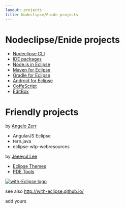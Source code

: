 ```yaml
---
layout: projects
title: Nodeclipse/Enide projects
---
```


# Nodeclipse/Enide projects

<p></p>

- [Nodeclipse CLI](https://github.com/Nodeclipse/nodeclipse-1/tree/master/org.nodeclipse.ui/templates#nodeclipse-cli--installer)
- [IDE packages](/enide/studio)
- [Node.js in Eclipse](nodejs)
- [Maven for Eclipse](maven)
- [Gradle for Eclipse](gradle)
- [Android for Eclipse](gradle/android)
- [CoffeScript](coffeescript)
- [EditBox](https://github.com/Nodeclipse/editbox)

# Friendly projects

by [Angelo Zerr](https://github.com/angelozerr/)

- AngularJS Eclipse
- tern.java
- eclipse-wtp-webresources

by [Jeeeyul Lee](https://github.com/jeeeyul)

- [Eclipse Themes](https://github.com/jeeeyul/eclipse-themes)
- [PDE Tools](https://github.com/jeeeyul/pde-tools)


<a href="http://with-eclipse.github.io/" target="_blank">
<img alt="with-Eclipse logo" src="http://with-eclipse.github.io/with-eclipse-0.jpg" /></a>

see also <http://with-eclipse.github.io/>

add yours